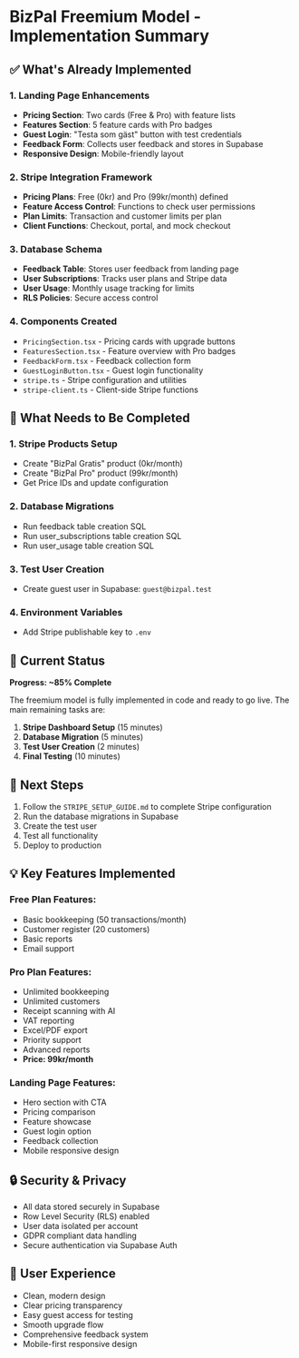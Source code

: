 # BizPal Freemium Model - Implementation Summary

## ✅ What's Already Implemented

### 1. **Landing Page Enhancements**
- **Pricing Section**: Two cards (Free & Pro) with feature lists
- **Features Section**: 5 feature cards with Pro badges
- **Guest Login**: "Testa som gäst" button with test credentials
- **Feedback Form**: Collects user feedback and stores in Supabase
- **Responsive Design**: Mobile-friendly layout

### 2. **Stripe Integration Framework**
- **Pricing Plans**: Free (0kr) and Pro (99kr/month) defined
- **Feature Access Control**: Functions to check user permissions
- **Plan Limits**: Transaction and customer limits per plan
- **Client Functions**: Checkout, portal, and mock checkout

### 3. **Database Schema**
- **Feedback Table**: Stores user feedback from landing page
- **User Subscriptions**: Tracks user plans and Stripe data
- **User Usage**: Monthly usage tracking for limits
- **RLS Policies**: Secure access control

### 4. **Components Created**
- `PricingSection.tsx` - Pricing cards with upgrade buttons
- `FeaturesSection.tsx` - Feature overview with Pro badges
- `FeedbackForm.tsx` - Feedback collection form
- `GuestLoginButton.tsx` - Guest login functionality
- `stripe.ts` - Stripe configuration and utilities
- `stripe-client.ts` - Client-side Stripe functions

## 🔧 What Needs to Be Completed

### 1. **Stripe Products Setup**
- Create "BizPal Gratis" product (0kr/month)
- Create "BizPal Pro" product (99kr/month)
- Get Price IDs and update configuration

### 2. **Database Migrations**
- Run feedback table creation SQL
- Run user_subscriptions table creation SQL
- Run user_usage table creation SQL

### 3. **Test User Creation**
- Create guest user in Supabase: `guest@bizpal.test`

### 4. **Environment Variables**
- Add Stripe publishable key to `.env`

## 🎯 Current Status

**Progress: ~85% Complete**

The freemium model is fully implemented in code and ready to go live. The main remaining tasks are:

1. **Stripe Dashboard Setup** (15 minutes)
2. **Database Migration** (5 minutes)
3. **Test User Creation** (2 minutes)
4. **Final Testing** (10 minutes)

## 🚀 Next Steps

1. Follow the `STRIPE_SETUP_GUIDE.md` to complete Stripe configuration
2. Run the database migrations in Supabase
3. Create the test user
4. Test all functionality
5. Deploy to production

## 💡 Key Features Implemented

### Free Plan Features:
- Basic bookkeeping (50 transactions/month)
- Customer register (20 customers)
- Basic reports
- Email support

### Pro Plan Features:
- Unlimited bookkeeping
- Unlimited customers
- Receipt scanning with AI
- VAT reporting
- Excel/PDF export
- Priority support
- Advanced reports
- **Price: 99kr/month**

### Landing Page Features:
- Hero section with CTA
- Pricing comparison
- Feature showcase
- Guest login option
- Feedback collection
- Mobile responsive design

## 🔒 Security & Privacy

- All data stored securely in Supabase
- Row Level Security (RLS) enabled
- User data isolated per account
- GDPR compliant data handling
- Secure authentication via Supabase Auth

## 📱 User Experience

- Clean, modern design
- Clear pricing transparency
- Easy guest access for testing
- Smooth upgrade flow
- Comprehensive feedback system
- Mobile-first responsive design 